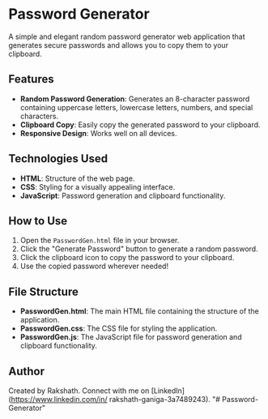 # Password Generator

A simple and elegant random password generator web application that generates secure passwords and allows you to copy them to your clipboard.

## Features

- **Random Password Generation**: Generates an 8-character password containing uppercase letters, lowercase letters, numbers, and special characters.
- **Clipboard Copy**: Easily copy the generated password to your clipboard.
- **Responsive Design**: Works well on all devices.


## Technologies Used

- **HTML**: Structure of the web page.
- **CSS**: Styling for a visually appealing interface.
- **JavaScript**: Password generation and clipboard functionality.

## How to Use

1. Open the `PasswordGen.html` file in your browser.
2. Click the "Generate Password" button to generate a random password.
3. Click the clipboard icon to copy the password to your clipboard.
4. Use the copied password wherever needed!

## File Structure

- **PasswordGen.html**: The main HTML file containing the structure of the application.
- **PasswordGen.css**: The CSS file for styling the application.
- **PasswordGen.js**: The JavaScript file for password generation and clipboard functionality.

## Author

Created by Rakshath. Connect with me on [LinkedIn](https://www.linkedin.com/in/
rakshath-ganiga-3a7489243).
"# Password-Generator" 
